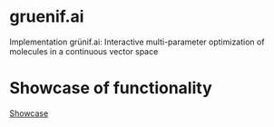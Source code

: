 # gruenif.ai
Implementation grünif.ai: Interactive multi-parameter optimization of molecules in a continuous vector space

# Showcase of functionality
[Showcase](https://www.youtube.com/watch?v=7KAgEb5twXg)
